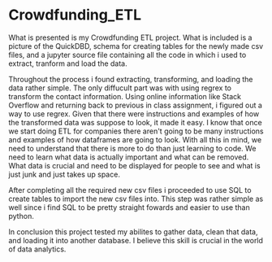 # Crowdfunding_ETL
What is presented is my Crowdfunding ETL project. What is included is a picture of the QuickDBD, schema for creating tables for the newly made csv files, and a jupyter source file containing all the code in which i used to extract, tranform and load the data. 

Throughout the process i found extracting, transforming, and loading the data rather simple. The only diffucult part was with using regrex to transform the contact information. Using online information like Stack Overflow and returning back to previous in class assignment, i figured out a way to use regrex. Given that there were instructions and examples of how the transformed data was suppose to look, it made it easy. I know that once we start doing ETL for companies there aren't going to be many instructions and examples of how dataframes are going to look. With all this in mind, we need to understand that there is more to do than just learning to code. We need to learn what data is actually important and what can be removed. What data is crucial and need to be displayed for people to see and what is just junk and just takes up space. 

After completing all the required new csv files i proceeded to use SQL to create tables to import the new csv files into. This step was rather simple as well since i find SQL to be pretty straight fowards and easier to use than python.

In conclusion this project tested my abilites to gather data, clean that data, and loading it into another database. I believe this skill is crucial in the world of data analytics. 